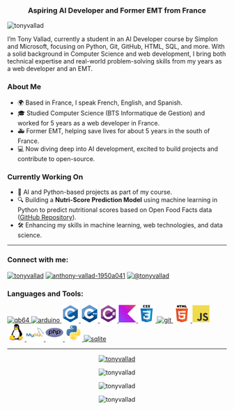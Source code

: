 <h3 align="center">Aspiring AI Developer and Former EMT from France</h3>

<p align="left"> <img src="https://komarev.com/ghpvc/?username=tonyvallad&label=Profile%20views&color=0e75b6&style=flat" alt="tonyvallad" /> </p>

I’m Tony Vallad, currently a student in an AI Developer course by Simplon and Microsoft, focusing on Python, Git, GitHub, HTML, SQL, and more. With a solid background in Computer Science and web development, I bring both technical expertise and real-world problem-solving skills from my years as a web developer and an EMT.

### About Me
- 🌍 Based in France, I speak French, English, and Spanish.
- 🎓 Studied Computer Science (BTS Informatique de Gestion) and worked for 5 years as a web developer in France.
- 🚑 Former EMT, helping save lives for about 5 years in the south of France.
- 💻 Now diving deep into AI development, excited to build projects and contribute to open-source.

### Currently Working On
- 🤖 AI and Python-based projects as part of my course.
- 🔍 Building a **Nutri-Score Prediction Model** using machine learning in Python to predict nutritional scores based on Open Food Facts data ([GitHub Repository](https://github.com/TonyVallad/Nutriscore-Prediction-Model)).
- 🛠️ Enhancing my skills in machine learning, web technologies, and data science.

---

<h3 align="left">Connect with me:</h3>
<p align="left">
<a href="https://twitter.com/tonyvallad" target="blank"><img align="center" src="https://raw.githubusercontent.com/rahuldkjain/github-profile-readme-generator/master/src/images/icons/Social/twitter.svg" alt="tonyvallad" height="30" width="40" /></a>
<a href="https://linkedin.com/in/anthony-vallad-1950a041" target="blank"><img align="center" src="https://raw.githubusercontent.com/rahuldkjain/github-profile-readme-generator/master/src/images/icons/Social/linked-in-alt.svg" alt="anthony-vallad-1950a041" height="30" width="40" /></a>
<a href="https://www.youtube.com/@tonyvallad" target="blank"><img align="center" src="https://raw.githubusercontent.com/rahuldkjain/github-profile-readme-generator/master/src/images/icons/Social/youtube.svg" alt="@tonyvallad" height="30" width="40" /></a>
</p>

<h3 align="left">Languages and Tools:</h3>
<p align="left"> <a href="https://www.qb64.org/" target="_blank" rel="noreferrer"> <img src="https://upload.wikimedia.org/wikipedia/commons/9/91/Qb64.png" alt="qb64" width="40" height="40"/> </a> <a href="https://www.arduino.cc/" target="_blank" rel="noreferrer"> <img src="https://cdn.worldvectorlogo.com/logos/arduino-1.svg" alt="arduino" width="40" height="40"/> </a> <a href="https://www.cprogramming.com/" target="_blank" rel="noreferrer"> <img src="https://raw.githubusercontent.com/devicons/devicon/master/icons/c/c-original.svg" alt="c" width="40" height="40"/> </a> <a href="https://www.w3schools.com/cpp/" target="_blank" rel="noreferrer"> <img src="https://raw.githubusercontent.com/devicons/devicon/master/icons/cplusplus/cplusplus-original.svg" alt="cplusplus" width="40" height="40"/> </a> <a href="https://www.w3schools.com/cs/" target="_blank" rel="noreferrer"> <img src="https://raw.githubusercontent.com/devicons/devicon/master/icons/csharp/csharp-original.svg" alt="csharp" width="40" height="40"/> </a> <a href="https://kotlinlang.org" target="_blank" rel="noreferrer"> <img src="https://raw.githubusercontent.com/github/explore/4479d2a2c854198cb00160f8593519c14dc3b905/topics/kotlin/kotlin.png" alt="kotlin" width="40" height="40"/> </a> <a href="https://www.w3schools.com/css/" target="_blank" rel="noreferrer"> <img src="https://raw.githubusercontent.com/devicons/devicon/master/icons/css3/css3-original-wordmark.svg" alt="css3" width="40" height="40"/> </a> <a href="https://git-scm.com/" target="_blank" rel="noreferrer"> <img src="https://www.vectorlogo.zone/logos/git-scm/git-scm-icon.svg" alt="git" width="40" height="40"/> </a> <a href="https://www.w3.org/html/" target="_blank" rel="noreferrer"> <img src="https://raw.githubusercontent.com/devicons/devicon/master/icons/html5/html5-original-wordmark.svg" alt="html5" width="40" height="40"/> </a> <a href="https://developer.mozilla.org/en-US/docs/Web/JavaScript" target="_blank" rel="noreferrer"> <img src="https://raw.githubusercontent.com/devicons/devicon/master/icons/javascript/javascript-original.svg" alt="javascript" width="40" height="40"/> </a> <a href="https://www.linux.org/" target="_blank" rel="noreferrer"> <img src="https://raw.githubusercontent.com/devicons/devicon/master/icons/linux/linux-original.svg" alt="linux" width="40" height="40"/> </a> <a href="https://www.mysql.com/" target="_blank" rel="noreferrer"> <img src="https://raw.githubusercontent.com/devicons/devicon/master/icons/mysql/mysql-original-wordmark.svg" alt="mysql" width="40" height="40"/> </a> <a href="https://www.php.net" target="_blank" rel="noreferrer"> <img src="https://raw.githubusercontent.com/devicons/devicon/master/icons/php/php-original.svg" alt="php" width="40" height="40"/> </a> <a href="https://www.python.org" target="_blank" rel="noreferrer"> <img src="https://raw.githubusercontent.com/devicons/devicon/master/icons/python/python-original.svg" alt="python" width="40" height="40"/> </a> <a href="https://www.sqlite.org/" target="_blank" rel="noreferrer"> <img src="https://www.vectorlogo.zone/logos/sqlite/sqlite-icon.svg" alt="sqlite" width="40" height="40"/> </a> </p>

---

<p align="center"> <a href="https://github.com/ryo-ma/github-profile-trophy"><img src="https://github-profile-trophy.vercel.app/?username=tonyvallad" alt="tonyvallad" /></a> </p>

<p align="center"><img src="https://github-readme-stats.vercel.app/api/top-langs?username=tonyvallad&show_icons=true&locale=en&layout=compact" alt="tonyvallad" /></p>

<p align="center"><img src="https://github-readme-stats.vercel.app/api?username=tonyvallad&show_icons=true&locale=en" alt="tonyvallad" /></p>

<p align="center"><img src="https://github-readme-streak-stats.herokuapp.com/?user=tonyvallad&" alt="tonyvallad" /></p>

